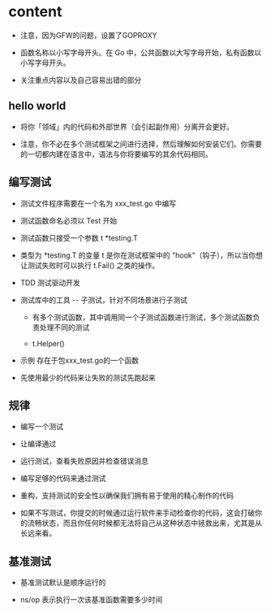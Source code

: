# content

- 注意，因为GFW的问题，设置了GOPROXY

- 函数名称以小写字母开头。在 Go 中，公共函数以大写字母开始，私有函数以小写字母开头。

- 关注重点内容以及自己容易出错的部分

## hello world

- 将你「领域」内的代码和外部世界（会引起副作用）分离开会更好。

- 注意，你不必在多个测试框架之间进行选择，然后理解如何安装它们。你需要的一切都内建在语言中，语法与你将要编写的其余代码相同。

## 编写测试

- 测试文件程序需要在一个名为 xxx_test.go 中编写

- 测试函数命名必须以 Test 开始

- 测试函数只接受一个参数 t *testing.T

- 类型为 *testing.T 的变量 t 是你在测试框架中的 "hook"（钩子），所以当你想让测试失败时可以执行 t.Fail() 之类的操作。

- TDD 测试驱动开发

- 测试库中的工具 -- 子测试，针对不同场景进行子测试

    - 有多个测试函数，其中调用同一个子测试函数进行测试，多个测试函数负责处理不同的测试

    - t.Helper()

- 示例 存在于包xxx_test.go的一个函数

- 先使用最少的代码来让失败的测试先跑起来

## 规律

- 编写一个测试

- 让编译通过

- 运行测试，查看失败原因并检查错误消息

- 编写足够的代码来通过测试

- 重构，支持测试的安全性以确保我们拥有易于使用的精心制作的代码

- 如果不写测试，你提交的时候通过运行软件来手动检查你的代码，这会打破你的流畅状态，而且你任何时候都无法将自己从这种状态中拯救出来，尤其是从长远来看。

## 基准测试

- 基准测试默认是顺序运行的

- ns/op 表示执行一次该基准函数需要多少时间

